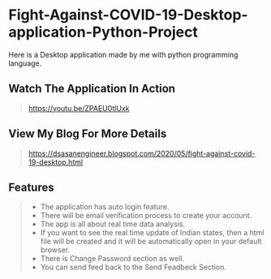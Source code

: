 # Fight-Against-COVID-19-Desktop-application-Python-Project
Here is a Desktop application made by me with python programming language.
## Watch The Application In Action
> https://youtu.be/ZPAEU0tlUxk
## View My Blog For More Details
> https://dsasanengineer.blogspot.com/2020/05/fight-against-covid-19-desktop.html
## Features
> - The application has auto login feature.
> - There will be email verification process to create your account. 
> - The app is all about real time data analysis.
> - If you want to see the real time update of Indian states, then a html file will be created and it will be automatically open in your default browser.
> - There is Change Password section as well.
> - You can send feed back to the Send Feadbeck Section.
